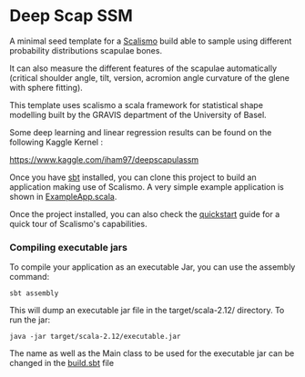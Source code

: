 # Deep Scap SSM
A minimal seed template for a [Scalismo](https://github.com/unibas-gravis/scalismo) build able to sample using different probability distributions scapulae bones.

It can also measure the different features of the scapulae automatically (critical shoulder angle, tilt, version, acromion angle curvature of the glene with sphere fitting).

This template uses scalismo a scala framework for statistical shape modelling built by the GRAVIS department of the University of Basel.

Some deep learning and linear regression results can be found on the following Kaggle Kernel :

https://www.kaggle.com/iham97/deepscapulassm

Once you have [sbt](http://www.scala-sbt.org/release/tutorial/Setup.html) installed, you can clone this project to build an application making use of Scalismo. A very simple example application is shown in [ExampleApp.scala](https://github.com/unibas-gravis/activator-scalismo-seed/blob/master/src/main/scala/com/example/ExampleApp.scala).

Once the project installed, you can also check the [quickstart](https://github.com/unibas-gravis/scalismo/wiki/quickstart) guide for a quick tour of Scalismo's capabilities.

### Compiling executable jars
To compile your application as an executable Jar, you can use the assembly command:
~~~
sbt assembly
~~~
This will dump an executable jar file in the target/scala-2.12/ directory. To run the jar:

~~~
java -jar target/scala-2.12/executable.jar
~~~

The name as well as the Main class to be used for the executable jar can be changed in the [build.sbt](https://github.com/unibas-gravis/minimal-scalismo-seed/blob/master/build.sbt) file
